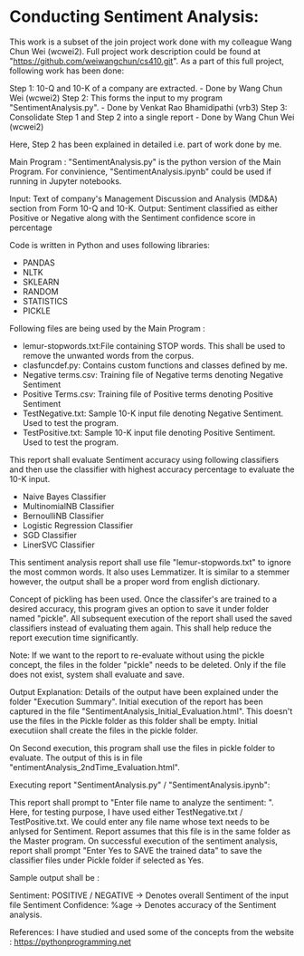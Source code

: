 # Conducting Sentiment Analysis:

This work is a subset of the join project work done with my colleague Wang Chun Wei (wcwei2). Full project work description could be found at "https://github.com/weiwangchun/cs410.git".  As a part of this full project, following work has been done: 

Step 1: 10-Q and 10-K of a company are extracted. - Done by Wang Chun Wei (wcwei2)
Step 2: This forms the input to my program "SentimentAnalysis.py".  - Done by Venkat Rao Bhamidipathi (vrb3)
Step 3: Consolidate Step 1 and Step 2 into a single report - Done by Wang Chun Wei (wcwei2)

Here, Step 2 has been explained in detailed i.e. part of work done by me. 

Main Program : "SentimentAnalysis.py" is the python version of the Main Program. For convinience, "SentimentAnalysis.ipynb" could be used if running in Jupyter notebooks. 

Input: Text of company's Management Discussion and Analysis (MD&A) section from Form 10-Q and 10-K.
Output: Sentiment classified as either Positive or Negative along with the Sentiment confidence score in percentage

Code is written in Python and uses following libraries:

  * PANDAS
  * NLTK
  * SKLEARN
  * RANDOM
  * STATISTICS
  * PICKLE

  Following files are being used by the Main Program :
 
  * lemur-stopwords.txt:File containing STOP words. This shall be used to remove the unwanted words from the corpus. 
  * clasfuncdef.py:     Contains custom functions and classes defined by me.
  * Negative terms.csv: Training file of Negative terms denoting Negative Sentiment
  * Positive Terms.csv: Training file of Positive terms denoting Positive Sentiment
  * TestNegative.txt: Sample 10-K input file denoting Negative Sentiment. Used to test the program.
  * TestPositive.txt: Sample 10-K input file denoting Positive Sentiment. Used to test the program.


This report shall evaluate Sentiment accuracy using following classifiers and then use the classifier with highest accuracy percentage to evaluate the 10-K input.

  * Naive Bayes Classifier
  * MultinomialNB Classifier
  * BernoulliNB Classifier
  * Logistic Regression Classifier
  * SGD Classifier
  * LinerSVC Classifier


This sentiment analysis report shall use file "lemur-stopwords.txt" to ignore the most common words. It also uses Lemmatizer. It is similar to a stemmer however, the output shall be a proper word from english dictionary.

Concept of pickling has been used. Once the classifer's are trained to a desired accuracy, this program gives an option to save it under folder named "pickle". All subsequent execution of the report shall used the saved classifiers instead of evaluating them again. This shall help reduce the report execution time significantly.

Note: If we want to the report to re-evaluate without using the pickle concept, the files in the folder "pickle" needs to be deleted. Only if the file does not exist, system shall evaluate and save.


Output Explanation: Details of the output have been explained under the folder "Execution Summary". Initial execution of the report has been captured in the file "SentimentAnalysis_Initial_Evaluation.html". This doesn't use the files in the Pickle folder as this folder shall be empty. Initial executiion shall create the files in the pickle folder. 

On Second execution, this program shall use the files in pickle folder to evaluate. The output of this is in file "entimentAnalysis_2ndTime_Evaluation.html".



Executing report "SentimentAnalysis.py" / "SentimentAnalysis.ipynb":

This report shall prompt to "Enter file name to analyze the sentiment: ". Here, for testing purpose, I have used either TestNegative.txt / TestPositive.txt. We could enter any file name whose text needs to be anlysed for Sentiment. Report assumes that this file is in the same folder as the Master program.  On successful execution of the sentiment analysis, report shall prompt "Enter Yes to SAVE the trained data"  to save the classifier files under Pickle folder if selected as Yes. 

Sample output shall be :

Sentiment:  POSITIVE / NEGATIVE -> Denotes overall Sentiment of the input file
Sentiment Confidence:   %age    -> Denotes accuracy of the Sentiment analysis. 


References:
I have studied and used some of the concepts from the website : https://pythonprogramming.net
